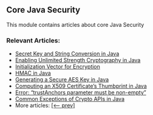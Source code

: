 ## Core Java Security

This module contains articles about core Java Security

### Relevant Articles:

- [Secret Key and String Conversion in Java](https://www.baeldung.com/java-secret-key-to-string)
- [Enabling Unlimited Strength Cryptography in Java](https://www.baeldung.com/jce-enable-unlimited-strength)
- [Initialization Vector for Encryption](https://www.baeldung.com/java-encryption-iv)
- [HMAC in Java](https://www.baeldung.com/java-hmac)
- [Generating a Secure AES Key in Java](https://www.baeldung.com/java-secure-aes-key)
- [Computing an X509 Certificate’s Thumbprint in Java](https://www.baeldung.com/java-x509-certificate-thumbprint)
- [Error: “trustAnchors parameter must be non-empty”](https://www.baeldung.com/java-trustanchors-parameter-must-be-non-empty)
- [Common Exceptions of Crypto APIs in Java](https://www.baeldung.com/java-crypto-apis-exceptions)
- More articles: [[<-- prev]](/core-java-modules/core-java-security-2)
